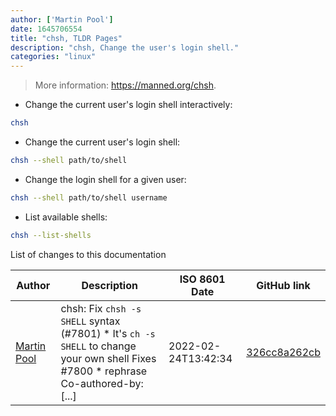 ```yaml
---
author: ['Martin Pool']
date: 1645706554
title: "chsh, TLDR Pages"
description: "chsh, Change the user's login shell."
categories: "linux"
---
```

> More information: <https://manned.org/chsh>.

- Change the current user's login shell interactively:

```bash
chsh
```

- Change the current user's login shell:

```bash
chsh --shell path/to/shell
```

- Change the login shell for a given user:

```bash
chsh --shell path/to/shell username
```

- List available shells:

```bash
chsh --list-shells
```
List of changes to this documentation


Author | Description | ISO 8601 Date | GitHub link
------|-----|-----|-----
[Martin Pool](mailto:mbp@sourcefrog.net) | chsh: Fix `chsh -s SHELL` syntax (#7801) * It's `ch -s SHELL` to change your own shell Fixes #7800 * rephrase Co-authored-by: [...] | 2022-02-24T13:42:34 | [326cc8a262cb](https://github.com/tldr-pages/tldr/commit/326cc8a262cbad579a1f1f858df768c00eb46518)

